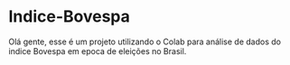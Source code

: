 # Indice-Bovespa
Olá gente, esse é um projeto utilizando o Colab para análise de dados do indice Bovespa em epoca de eleições no Brasil.
